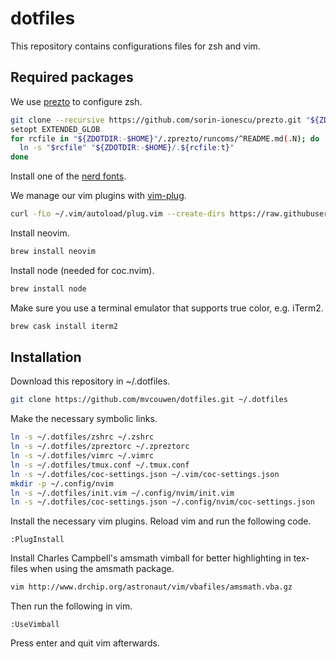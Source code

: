 # dotfiles

This repository contains configurations files for zsh and vim.

## Required packages

We use [prezto](https://github.com/sorin-ionesco/prezto) to configure zsh.
```sh
git clone --recursive https://github.com/sorin-ionescu/prezto.git "${ZDOTDIR:-$HOME}/.zprezto"
setopt EXTENDED_GLOB
for rcfile in "${ZDOTDIR:-$HOME}"/.zprezto/runcoms/^README.md(.N); do
  ln -s "$rcfile" "${ZDOTDIR:-$HOME}/.${rcfile:t}"
done
```

Install one of the [nerd fonts](https://nerdfonts.com).

We manage our vim plugins with [vim-plug](https://github.com/junegunn/vim-plug).
```sh
curl -fLo ~/.vim/autoload/plug.vim --create-dirs https://raw.githubusercontent.com/junegunn/vim-plug/master/plug.vim
```

Install neovim.
```sh
brew install neovim
```

Install node (needed for coc.nvim).
```sh
brew install node
```

Make sure you use a terminal emulator that supports true color, e.g. iTerm2.
```sh
brew cask install iterm2
```

## Installation

Download this repository in ~/.dotfiles.
```sh
git clone https://github.com/mvcouwen/dotfiles.git ~/.dotfiles
```

Make the necessary symbolic links.
```sh
ln -s ~/.dotfiles/zshrc ~/.zshrc
ln -s ~/.dotfiles/zpreztorc ~/.zpreztorc
ln -s ~/.dotfiles/vimrc ~/.vimrc
ln -s ~/.dotfiles/tmux.conf ~/.tmux.conf
ln -s ~/.dotfiles/coc-settings.json ~/.vim/coc-settings.json
mkdir -p ~/.config/nvim
ln -s ~/.dotfiles/init.vim ~/.config/nvim/init.vim
ln -s ~/.dotfiles/coc-settings.json ~/.config/nvim/coc-settings.json
```

Install the necessary vim plugins. Reload vim and run the following code.
```vim
:PlugInstall
```

Install Charles Campbell's amsmath vimball for better highlighting in tex-files when using the amsmath package.
```sh
vim http://www.drchip.org/astronaut/vim/vbafiles/amsmath.vba.gz
```
Then run the following in vim.
```vim
:UseVimball
```
Press enter and quit vim afterwards.
